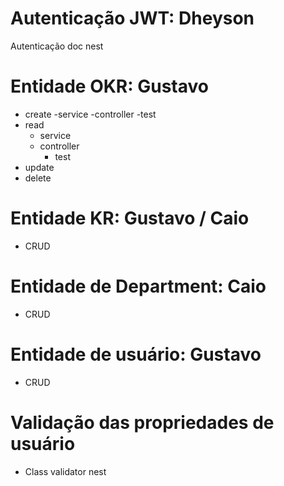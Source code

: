 # Autenticação JWT: Dheyson
  Autenticação doc nest

# Entidade OKR: Gustavo
  - create
    -service
    -controller 
      -test
  - read
    - service
    - controller
      - test
  - update
  - delete
# Entidade KR: Gustavo / Caio
  - CRUD
# Entidade de Department: Caio
  - CRUD
# Entidade de usuário: Gustavo
  - CRUD

# Validação das propriedades de usuário
  - Class validator nest